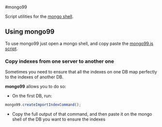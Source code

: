 #mongo99

Script utilities for the [mongo shell](http://docs.mongodb.org/v2.2/mongo/).

## Using mongo99

To use mongo99 just open a mongo shell, and copy paste the [mongo99.js script](mongo99.js).

### Copy indexes from one server to another one

Sometimes you need to ensure that all the indexes on one DB map perfectly to the indexes of another DB.

**mongo99** allows you to do so:

- On the first DB, run:

```javascript
mongo99.createImportIndexCommand();
```

- Copy the full output of that command, and then paste it on the mongo shell of the DB you
want to ensure the indexes